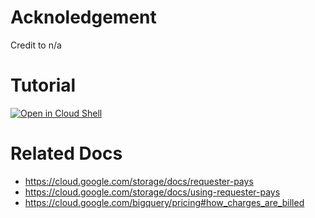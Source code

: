 
# Acknoledgement

Credit to n/a

# Tutorial

[![Open in Cloud Shell](https://gstatic.com/cloudssh/images/open-btn.png)](https://console.cloud.google.com/home/dashboard?cloudshell=true&cloudshell_git_repo=github.com/cclin81922/gcp.git&cloudshell_tutorial=lab-data-user-charge/tutorial.md)

# Related Docs

* https://cloud.google.com/storage/docs/requester-pays
* https://cloud.google.com/storage/docs/using-requester-pays
* https://cloud.google.com/bigquery/pricing#how_charges_are_billed

